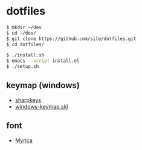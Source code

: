 dotfiles
=========

```sh
$ mkdir ~/dev
$ cd ~/dev/
$ git clone https://github.com/sile/dotfiles.git
$ cd dotfiles/

$ ./install.sh
$ emacs --script install.el
$ ./setup.sh
```

keymap (windows)
-----------------

- [sharpkeys](https://github.com/randyrants/sharpkeys)
- [windows-keymap.skl](./windows-keymap.skl)

font
----

- [Myrica](https://myrica.estable.jp/)
